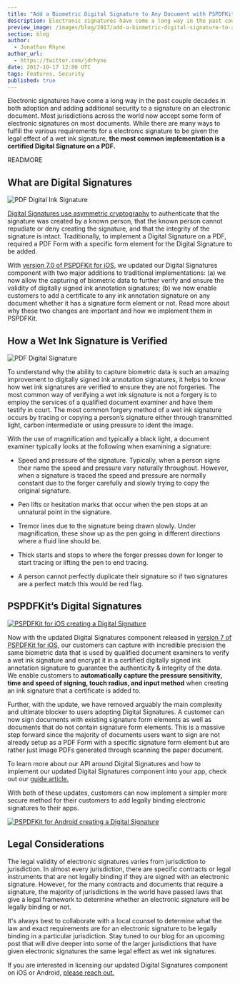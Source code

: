 ```yaml
---
title: "Add a Biometric Digital Signature to Any Document with PSPDFKit"
description: Electronic signatures have come a long way in the past couple decades in both adoption and adding additional security to a signature on an electronic document.
preview_image: /images/blog/2017/add-a-biometric-digital-signature-to-any-document-with-pspdfkit/header.png
section: blog
author:
  - Jonathan Rhyne
author_url:
  - https://twitter.com/jdrhyne
date: 2017-10-17 12:00 UTC
tags: Features, Security
published: true
---
```


Electronic signatures have come a long way in the past couple decades in both adoption and adding additional security to a signature on an electronic document. Most jurisdictions across the world now accept some form of electronic signatures on most documents. While there are many ways to fulfill the various requirements for a electronic signature to be given the legal effect of a wet ink signature, **the most common implementation is a certified Digital Signature on a PDF.**

READMORE

## What are Digital Signatures

![PDF Digital Ink Signature](/images/blog/2017/add-a-biometric-digital-signature-to-any-document-with-pspdfkit/john.png)
	
[Digital Signatures use asymmetric cryptography](/guides/ios/current/features/digital-signatures/) to authenticate that the signature was created by a known person, that the known person cannot repudiate or deny creating the signature, and that the integrity of the signature is intact. Traditionally, to implement a Digital Signature on a PDF, required a PDF Form with a specific form element for the Digital Signature to be added.  

With [version 7.0 of PSPDFKit for iOS](/blog/2017/pspdfkit-ios-7-0/), we updated our Digital Signatures component with two major additions to traditional implementations: (a) we now allow the capturing of biometric data to further verify and ensure the validity of digitally signed ink annotation signatures; (b) we now enable customers to add a certificate to any ink annotation signature on any document whether it has a signature form element or not. Read more about why these two changes are important and how we implement them in PSPDFKit.

## How a Wet Ink Signature is Verified

![PDF Digital Signature](/images/blog/2017/add-a-biometric-digital-signature-to-any-document-with-pspdfkit/header.png)

To understand why the ability to capture biometric data is such an amazing improvement to digitally signed ink annotation signatures, it helps to know how wet ink signatures are verified to ensure they are not forgeries. The most common way of verifying a wet ink signature is not a forgery is to employ the services of a qualified document examiner and have them testify in court. The most common forgery method of a wet ink signature occurs by tracing or copying a person’s signature either through transmitted light, carbon intermediate or using pressure to ident the image.   

With the use of magnification and typically a black light, a document examiner typically looks at the following when examining a signature:  

* Speed and pressure of the signature. Typically, when a person signs their name the speed and pressure vary naturally throughout. However, when a signature is traced the speed and pressure are normally constant due to the forger carefully and slowly trying to copy the original signature.

* Pen lifts or hesitation marks that occur when the pen stops at an unnatural point in the signature.

* Tremor lines due to the signature being drawn slowly. Under magnification, these show up as the pen going in different directions where a fluid line should be.

* Thick starts and stops to where the forger presses down for longer to start tracing or lifting the pen to end tracing.
 
* A person cannot perfectly duplicate their signature so if two signatures are a perfect match this would be red flag. 

## PSPDFKit’s Digital Signatures

[![PSPDFKit for iOS creating a Digital Signature](/images/blog/2017/add-a-biometric-digital-signature-to-any-document-with-pspdfkit/signature-ios.png)](/blog/2017/pspdfkit-ios-7-0/)

Now with the updated Digital Signatures component released in [version 7 of PSPDFKit for iOS](/blog/2017/pspdfkit-ios-7-0/), our customers can capture with incredible precision the same biometric data that is used by qualified document examiners to verify a wet ink signature and encrypt it in a certified digitally signed ink annotation signature to guarantee the authenticity & integrity of the data. We enable customers to **automatically capture the pressure sensitivity, time and speed of signing, touch radius, and input method** when creating an ink signature that a certificate is added to.   

Further, with the update, we have removed arguably the main complexity and ultimate blocker to users adopting Digital Signatures. A customer can now sign documents with existing signature form elements as well as documents that do not contain signature form elements. This is a massive step forward since the majority of documents users want to sign are not already setup as a PDF Form with a specific signature form element but are rather just image PDFs generated through scanning the paper document. 

To learn more about our API around Digital Signatures and how to implement our updated Digital Signatures component into your app, check out our [guide article.](/guides/ios/current/features/digital-signatures/)

With both of these updates, customers can now implement a simpler more secure method for their customers to add legally binding electronic signatures to their apps. 

[![PSPDFKit for Android creating a Digital Signature](/images/blog/2017/add-a-biometric-digital-signature-to-any-document-with-pspdfkit/signature-android.png)](/blog/2017/pspdfkit-android-4-0/)

## Legal Considerations

The legal validity of electronic signatures varies from jurisdiction to jurisdiction. In almost every jurisdiction, there are specific contracts or legal instruments that are not legally binding if they are signed with an electronic signature. However, for the many contracts and documents that require a signature, the majority of jurisdictions in the world have passed laws that give a legal framework to determine whether an electronic signature will be legally binding or not.

It's always best to collaborate with a local counsel to determine what the law and exact requirements are for an electronic signature to be legally binding in a particular jurisdiction. Stay tuned to our blog for an upcoming post that will dive deeper into some of the larger jurisdictions that have given electronic signatures the same legal effect as wet ink signatures.

If you are interested in licensing our updated Digital Signatures component on iOS or Android, [please reach out.](/sales/)
